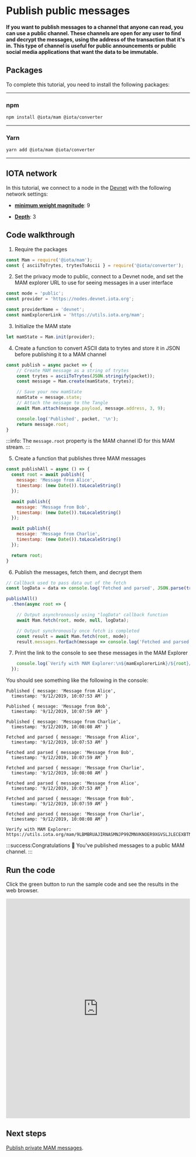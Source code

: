 # Publish public messages

**If you want to publish messages to a channel that anyone can read, you can use a public channel. These channels are open for any user to find and decrypt the messages, using the address of the transaction that it's in. This type of channel is useful for public announcements or public social media applications that want the data to be immutable.**

## Packages

To complete this tutorial, you need to install the following packages:

--------------------
### npm
```bash
npm install @iota/mam @iota/converter
```
---
### Yarn
```bash
yarn add @iota/mam @iota/converter
```
--------------------

## IOTA network

In this tutorial, we connect to a node in the [Devnet](root://getting-started/1.1/networks/overview.md) with the following network settings:

- **[minimum weight magnitude](root://getting-started/1.1/first-steps/sending-transactions.md#doing-proof-of-work)**: 9

- **[Depth](root://getting-started/1.1/first-steps/sending-transactions.md#choosing-a-depth)**: 3

## Code walkthrough

1. Require the packages

  ```js
  const Mam = require('@iota/mam');
  const { asciiToTrytes, trytesToAscii } = require('@iota/converter');
  ```

2. Set the privacy mode to public, connect to a Devnet node, and set the MAM explorer URL to use for seeing messages in a user interface

  ```js
  const mode = 'public';
  const provider = 'https://nodes.devnet.iota.org';

  const providerName = 'devnet';
  const mamExplorerLink = 'https://utils.iota.org/mam';
  ```

3. Initialize the MAM state

  ```js
  let mamState = Mam.init(provider);
  ```

4. Create a function to convert ASCII data to trytes and store it in JSON before publishing it to a MAM channel

  ```js
  const publish = async packet => {
      // Create MAM message as a string of trytes
      const trytes = asciiToTrytes(JSON.stringify(packet));
      const message = Mam.create(mamState, trytes);

      // Save your new mamState
      mamState = message.state;
      // Attach the message to the Tangle
      await Mam.attach(message.payload, message.address, 3, 9);

      console.log('Published', packet, '\n');
      return message.root;
  }
  ```

  :::info:
  The `message.root` property is the MAM channel ID for this MAM stream.
  :::

5. Create a function that publishes three MAM messages

  ```js
  const publishAll = async () => {
    const root = await publish({
      message: 'Message from Alice',
      timestamp: (new Date()).toLocaleString()
    });

    await publish({
      message: 'Message from Bob',
      timestamp: (new Date()).toLocaleString()
    });

    await publish({
      message: 'Message from Charlie',
      timestamp: (new Date()).toLocaleString()
    });

    return root;
  }
  ```

6. Publish the messages, fetch them, and decrypt them

  ```js
  // Callback used to pass data out of the fetch
  const logData = data => console.log('Fetched and parsed', JSON.parse(trytesToAscii(data)), '\n');

  publishAll()
    .then(async root => {

      // Output asynchronously using "logData" callback function
      await Mam.fetch(root, mode, null, logData);

      // Output synchronously once fetch is completed
      const result = await Mam.fetch(root, mode);
      result.messages.forEach(message => console.log('Fetched and parsed', JSON.parse(trytesToAscii(message)), '\n'));
  ```

7. Print the link to the console to see these messages in the MAM Explorer

  ```js
      console.log(`Verify with MAM Explorer:\n${mamExplorerLink}/${root}/${mode}/${providerName}\n`);
    });  
  ```

You should see something like the following in the console:

```
Published { message: 'Message from Alice',
  timestamp: '9/12/2019, 10:07:53 AM' } 

Published { message: 'Message from Bob',
  timestamp: '9/12/2019, 10:07:59 AM' } 

Published { message: 'Message from Charlie',
  timestamp: '9/12/2019, 10:08:08 AM' } 

Fetched and parsed { message: 'Message from Alice',
  timestamp: '9/12/2019, 10:07:53 AM' } 

Fetched and parsed { message: 'Message from Bob',
  timestamp: '9/12/2019, 10:07:59 AM' } 

Fetched and parsed { message: 'Message from Charlie',
  timestamp: '9/12/2019, 10:08:08 AM' } 

Fetched and parsed { message: 'Message from Alice',
  timestamp: '9/12/2019, 10:07:53 AM' } 

Fetched and parsed { message: 'Message from Bob',
  timestamp: '9/12/2019, 10:07:59 AM' } 

Fetched and parsed { message: 'Message from Charlie',
  timestamp: '9/12/2019, 10:08:08 AM' } 

Verify with MAM Explorer:
https://utils.iota.org/mam/9LBMBRUAJIRNASMNJP99ZMNVKNOER9XGVSLJLECEXBTNADHPWGO9FMBRRAGZPKEPSRLJ9SZYQU9EVLMPC/public/devnet
```

:::success:Congratulations :tada:
You've published messages to a public MAM channel. 
:::

## Run the code

Click the green button to run the sample code and see the results in the web browser.

<iframe height="600px" width="100%" src="https://repl.it/@jake91/MAM-public?lite=true" scrolling="no" frameborder="no" allowtransparency="true" allowfullscreen="true" sandbox="allow-forms allow-pointer-lock allow-popups allow-same-origin allow-scripts allow-modals"></iframe>

## Next steps

[Publish private MAM messages](../js/create-restricted-channel.md).
